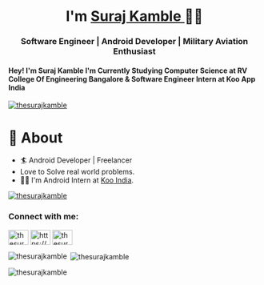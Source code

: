 <h1 align="center">I'm <a href="https://www.linkedin.com/in/suraj-kamble-6a3509145/">  Suraj Kamble </a>👨‍💻 </h1>
<h3 align="center"> Software Engineer | Android Developer | Military Aviation Enthusiast</h3>
<h4>Hey! I'm Suraj Kamble I'm Currently Studying Computer Science at RV College Of Engineering Bangalore & Software Engineer Intern at Koo App India </h4>
<p align="left"> <a href="https://github.com/ryo-ma/github-profile-trophy"><img src="https://github-profile-trophy.vercel.app/?username=thesurajkamble" alt="thesurajkamble" /></a> </p>

# 🧐 About
- 🏄‍ Android Developer | Freelancer
-  Love to Solve real world problems.
- 👨‍💻 I'm Android Intern at [Koo India](https://www.kooapp.com/).


<p align="left"> <a href="https://twitter.com/thesurajkamble" target="blank"><img src="https://img.shields.io/twitter/follow/thesurajkamble?logo=twitter&style=for-the-badge" alt="thesurajkamble" /></a> </p>

<h3 align="left">Connect with me:</h3>
<p align="left">
<a href="https://twitter.com/thesurajkamble" target="blank"><img align="center" src="https://raw.githubusercontent.com/rahuldkjain/github-profile-readme-generator/master/src/images/icons/Social/twitter.svg" alt="thesurajkamble" height="30" width="40" /></a>
<a href="https://linkedin.com/in/https://www.linkedin.com/in/suraj-kamble-6a3509145/" target="blank"><img align="center" src="https://raw.githubusercontent.com/rahuldkjain/github-profile-readme-generator/master/src/images/icons/Social/linked-in-alt.svg" alt="https://www.linkedin.com/in/suraj-kamble-6a3509145/" height="30" width="40" /></a>
<a href="https://instagram.com/thesurajkamble" target="blank"><img align="center" src="https://raw.githubusercontent.com/rahuldkjain/github-profile-readme-generator/master/src/images/icons/Social/instagram.svg" alt="thesurajkamble" height="30" width="40" /></a>
</p>


<p><img align="left" src="https://github-readme-stats.vercel.app/api/top-langs?username=thesurajkamble&show_icons=true&locale=en&layout=compact" alt="thesurajkamble" /></p>

<p>&nbsp;<img align="center" src="https://github-readme-stats.vercel.app/api?username=thesurajkamble&show_icons=true&locale=en" alt="thesurajkamble" /></p>

<p><img align="center" src="https://github-readme-streak-stats.herokuapp.com/?user=thesurajkamble&" alt="thesurajkamble" /></p>
